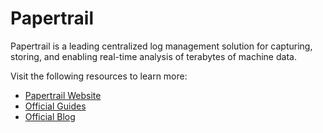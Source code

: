 # Papertrail

Papertrail is a leading centralized log management solution for capturing, storing, and enabling real-time analysis of terabytes of machine data.

Visit the following resources to learn more:

- [Papertrail Website](https://www.papertrail.com/)
- [Official Guides](https://www.papertrail.com/solution/guides/)
- [Official Blog](https://www.papertrail.com/blog/)
